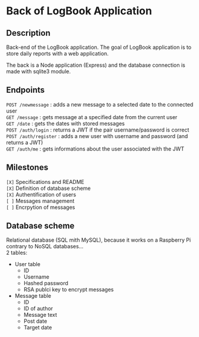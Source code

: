 # Back of LogBook Application

## Description
Back-end of the LogBook application.
The goal of LogBook application is to store daily reports with a web application.
  
The back is a Node application (Express) and the database connection is made with sqlite3 module.

## Endpoints
`POST /newmessage` : adds a new message to a selected date to the connected user  
`GET /message` : gets message at a specified date from the current user  
`GET /date` : gets the dates with stored messages  
`POST /auth/login` : returns a JWT if the pair username/password is correct  
`POST /auth/register` : adds a new user with username and password (and returns a JWT)  
`GET /auth/me` : gets informations about the user associated with the JWT


 ## Milestones
 `[X]` Specifications and README  
 `[X]` Definition of database scheme  
 `[X]` Authentification of users  
 `[ ]` Messages management  
 `[ ]` Encrpytion of messages  

 ## Database scheme
Relational database (SQL mith MySQL), because it works on a Raspberry Pi contrary to NoSQL databases...  
2 tables:
* User table
    * ID
    * Username
    * Hashed password
    * RSA publci key to encrypt messages
* Message table
    * ID
    * ID of author
    * Message text
    * Post date
    * Target date
